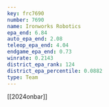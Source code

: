```yaml
---
key: frc7690
number: 7690
name: Ironworks Robotics
epa_end: 6.84
auto_epa_end: 2.08
teleop_epa_end: 4.04
endgame_epa_end: 0.73
winrate: 0.2143
district_epa_rank: 124
district_epa_percentile: 0.0882
type: Team
---
```

[[2024onbar]]
